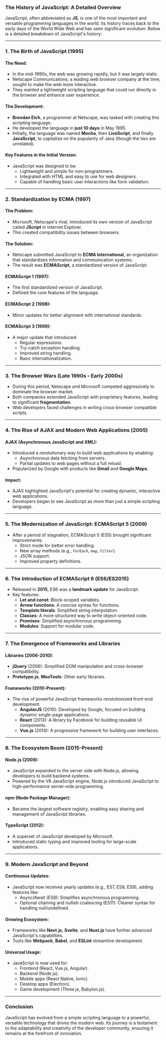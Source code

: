 ### The History of JavaScript: A Detailed Overview

JavaScript, often abbreviated as **JS**, is one of the most important and versatile programming languages in the world. Its history traces back to the early days of the World Wide Web and has seen significant evolution. Below is a detailed breakdown of JavaScript's history:

---

### **1. The Birth of JavaScript (1995)**
#### The Need:
- In the mid-1990s, the web was growing rapidly, but it was largely static.
- Netscape Communications, a leading web browser company at the time, sought to make the web more interactive.
- They wanted a lightweight scripting language that could run directly in the browser and enhance user experience.

#### The Development:
- **Brendan Eich**, a programmer at Netscape, was tasked with creating this scripting language.
- He developed the language in **just 10 days** in May 1995.
- Initially, the language was named **Mocha**, then **LiveScript**, and finally **JavaScript**, to capitalize on the popularity of Java (though the two are unrelated).

#### Key Features in the Initial Version:
- JavaScript was designed to be:
  - Lightweight and simple for non-programmers.
  - Integrated with HTML and easy to use for web designers.
  - Capable of handling basic user interactions like form validation.

---

### **2. Standardization by ECMA (1997)**
#### The Problem:
- Microsoft, Netscape's rival, introduced its own version of JavaScript called **JScript** in Internet Explorer.
- This created compatibility issues between browsers.

#### The Solution:
- Netscape submitted JavaScript to **ECMA International**, an organization that standardizes information and communication systems.
- The result was **ECMAScript**, a standardized version of JavaScript.

#### ECMAScript 1 (1997):
- The first standardized version of JavaScript.
- Defined the core features of the language.

#### ECMAScript 2 (1998):
- Minor updates for better alignment with international standards.

#### ECMAScript 3 (1999):
- A major update that introduced:
  - Regular expressions.
  - Try-catch exception handling.
  - Improved string handling.
  - Basic internationalization.

---

### **3. The Browser Wars (Late 1990s - Early 2000s)**
- During this period, Netscape and Microsoft competed aggressively to dominate the browser market.
- Both companies extended JavaScript with proprietary features, leading to significant **fragmentation**.
- Web developers faced challenges in writing cross-browser compatible scripts.

---

### **4. The Rise of AJAX and Modern Web Applications (2005)**
#### AJAX (Asynchronous JavaScript and XML):
- Introduced a revolutionary way to build web applications by enabling:
  - Asynchronous data fetching from servers.
  - Partial updates to web pages without a full reload.
- Popularized by Google with products like **Gmail** and **Google Maps**.

#### Impact:
- AJAX highlighted JavaScript's potential for creating dynamic, interactive web applications.
- Developers began to see JavaScript as more than just a simple scripting language.

---

### **5. The Modernization of JavaScript: ECMAScript 5 (2009)**
- After a period of stagnation, ECMAScript 5 (ES5) brought significant improvements:
  - Strict mode for better error handling.
  - New array methods (e.g., `forEach`, `map`, `filter`).
  - JSON support.
  - Improved property definitions.

---

### **6. The Introduction of ECMAScript 6 (ES6/ES2015)**
- Released in **2015**, ES6 was a **landmark update** for JavaScript.
- Key features:
  - **Let and const**: Block-scoped variables.
  - **Arrow functions**: A concise syntax for functions.
  - **Template literals**: Simplified string interpolation.
  - **Classes**: A more structured way to write object-oriented code.
  - **Promises**: Simplified asynchronous programming.
  - **Modules**: Support for modular code.

---

### **7. The Emergence of Frameworks and Libraries**
#### Libraries (2006-2010):
- **jQuery** (2006): Simplified DOM manipulation and cross-browser compatibility.
- **Prototype.js**, **MooTools**: Other early libraries.

#### Frameworks (2010-Present):
- The rise of powerful JavaScript frameworks revolutionized front-end development:
  - **AngularJS** (2010): Developed by Google, focused on building dynamic single-page applications.
  - **React** (2013): A library by Facebook for building reusable UI components.
  - **Vue.js** (2014): A progressive framework for building user interfaces.

---

### **8. The Ecosystem Boom (2015-Present)**
#### Node.js (2009):
- JavaScript expanded to the server side with Node.js, allowing developers to build backend systems.
- Powered by the V8 JavaScript engine, Node.js introduced JavaScript to high-performance server-side programming.

#### npm (Node Package Manager):
- Became the largest software registry, enabling easy sharing and management of JavaScript libraries.

#### TypeScript (2012):
- A superset of JavaScript developed by Microsoft.
- Introduced static typing and improved tooling for large-scale applications.

---

### **9. Modern JavaScript and Beyond**
#### Continuous Updates:
- JavaScript now receives yearly updates (e.g., ES7, ES8, ES9), adding features like:
  - Async/Await (ES8): Simplifies asynchronous programming.
  - Optional chaining and nullish coalescing (ES11): Cleaner syntax for handling null/undefined.

#### Growing Ecosystem:
- Frameworks like **Next.js**, **Svelte**, and **Nuxt.js** have further advanced JavaScript's capabilities.
- Tools like **Webpack**, **Babel**, and **ESLint** streamline development.

#### Universal Usage:
- JavaScript is now used for:
  - Frontend (React, Vue.js, Angular).
  - Backend (Node.js).
  - Mobile apps (React Native, Ionic).
  - Desktop apps (Electron).
  - Game development (Three.js, Babylon.js).

---

### **Conclusion**
JavaScript has evolved from a simple scripting language to a powerful, versatile technology that drives the modern web. Its journey is a testament to the adaptability and creativity of the developer community, ensuring it remains at the forefront of innovation.
